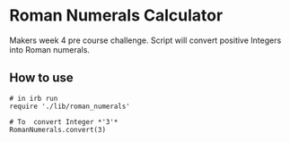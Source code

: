# Roman Numerals Calculator

Makers week 4 pre course challenge. 
Script will convert positive Integers into Roman numerals.

## How to use ##

```shell
# in irb run
require './lib/roman_numerals'

# To  convert Integer *'3'*
RomanNumerals.convert(3)
